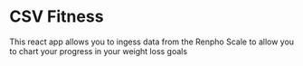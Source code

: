 # CSV Fitness 
This react app allows you to ingess data from the Renpho Scale to allow you to chart your progress in your weight loss goals
